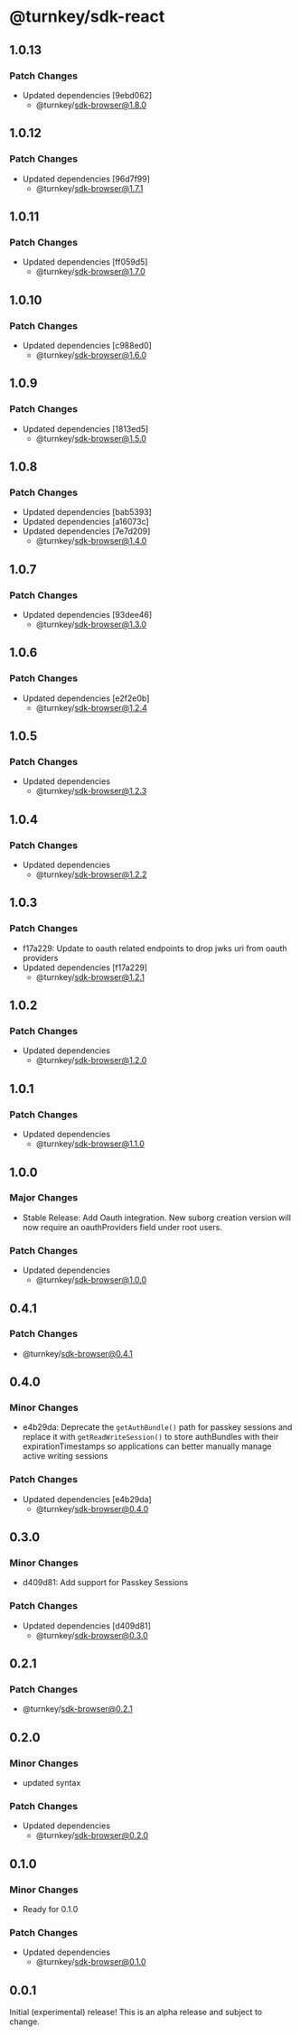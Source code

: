 # @turnkey/sdk-react

## 1.0.13

### Patch Changes

- Updated dependencies [9ebd062]
  - @turnkey/sdk-browser@1.8.0

## 1.0.12

### Patch Changes

- Updated dependencies [96d7f99]
  - @turnkey/sdk-browser@1.7.1

## 1.0.11

### Patch Changes

- Updated dependencies [ff059d5]
  - @turnkey/sdk-browser@1.7.0

## 1.0.10

### Patch Changes

- Updated dependencies [c988ed0]
  - @turnkey/sdk-browser@1.6.0

## 1.0.9

### Patch Changes

- Updated dependencies [1813ed5]
  - @turnkey/sdk-browser@1.5.0

## 1.0.8

### Patch Changes

- Updated dependencies [bab5393]
- Updated dependencies [a16073c]
- Updated dependencies [7e7d209]
  - @turnkey/sdk-browser@1.4.0

## 1.0.7

### Patch Changes

- Updated dependencies [93dee46]
  - @turnkey/sdk-browser@1.3.0

## 1.0.6

### Patch Changes

- Updated dependencies [e2f2e0b]
  - @turnkey/sdk-browser@1.2.4

## 1.0.5

### Patch Changes

- Updated dependencies
  - @turnkey/sdk-browser@1.2.3

## 1.0.4

### Patch Changes

- Updated dependencies
  - @turnkey/sdk-browser@1.2.2

## 1.0.3

### Patch Changes

- f17a229: Update to oauth related endpoints to drop jwks uri from oauth providers
- Updated dependencies [f17a229]
  - @turnkey/sdk-browser@1.2.1

## 1.0.2

### Patch Changes

- Updated dependencies
  - @turnkey/sdk-browser@1.2.0

## 1.0.1

### Patch Changes

- Updated dependencies
  - @turnkey/sdk-browser@1.1.0

## 1.0.0

### Major Changes

- Stable Release: Add Oauth integration. New suborg creation version will now require an oauthProviders field under root users.

### Patch Changes

- Updated dependencies
  - @turnkey/sdk-browser@1.0.0

## 0.4.1

### Patch Changes

- @turnkey/sdk-browser@0.4.1

## 0.4.0

### Minor Changes

- e4b29da: Deprecate the `getAuthBundle()` path for passkey sessions and replace it with `getReadWriteSession()` to store authBundles with their expirationTimestamps so applications can better manually manage active writing sessions

### Patch Changes

- Updated dependencies [e4b29da]
  - @turnkey/sdk-browser@0.4.0

## 0.3.0

### Minor Changes

- d409d81: Add support for Passkey Sessions

### Patch Changes

- Updated dependencies [d409d81]
  - @turnkey/sdk-browser@0.3.0

## 0.2.1

### Patch Changes

- @turnkey/sdk-browser@0.2.1

## 0.2.0

### Minor Changes

- updated syntax

### Patch Changes

- Updated dependencies
  - @turnkey/sdk-browser@0.2.0

## 0.1.0

### Minor Changes

- Ready for 0.1.0

### Patch Changes

- Updated dependencies
  - @turnkey/sdk-browser@0.1.0

## 0.0.1

Initial (experimental) release! This is an alpha release and subject to change.
